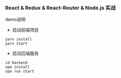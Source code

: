 ### React & Redux & React-Router & Node.js 实战

demo说明

* 启动前端项目

```
yarn install
yarn start
```

* 启动后端服务

```
cd backend
npm install
npm run start
```
